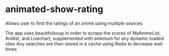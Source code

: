 # animated-show-rating

Allows user to find the ratings of an anime using multiple sources

The app uses beautifulsoup in order to scrape the scores of MyAnimeList, Anillist, and Livechart, supplemented with selenium for any dynamic loaded sites
Any searches are then stored in a cache using Redis to decrease wait times
